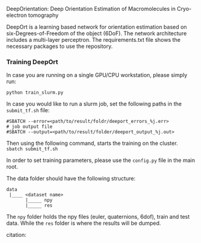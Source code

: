 DeepOrientation: Deep Orientation Estimation of Macromolecules in Cryo-electron tomography
 
DeepOrt is a learning based network for orientation estimation based on six-Degrees-of-Freedom of the object (6DoF).
The network architecture includes a multi-layer perceptron.
The requirements.txt file shows the necessary packages to use the repository.

<h3>Training DeepOrt</h3>
In case you are running on a single GPU/CPU workstation, please simply run:

```python train_slurm.py```

In case you would like to run a slurm job, set the following paths in the ```submit_tf.sh``` file:
```# job error file
#SBATCH --error=<path/to/result/foldr/deeport_errors_%j.err>
# job output file
#SBATCH --output=<path/to/result/folder/deeport_output_%j.out>
```
Then using the following command, starts the training on the cluster.
``` sbatch submit_tf.sh```


In order to set training parameters, please use the ```config.py``` file in the main root.

The data folder should have the following structure:

```
data
 |____ <dataset name>
       |_____ npy
       |_____ res
```
The ```npy``` folder holds the npy files (euler, quaternions, 6dof), train and test data.
While the ```res``` folder is where the results will be dumped.

citation:

```
```

